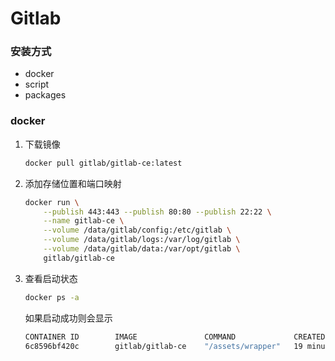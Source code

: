 # Gitlab

### 安装方式

- docker
- script
- packages

### docker

1. 下载镜像

   ```bash
   docker pull gitlab/gitlab-ce:latest
   ```

   

2. 添加存储位置和端口映射

   ```bash
   docker run \
       --publish 443:443 --publish 80:80 --publish 22:22 \
       --name gitlab-ce \
       --volume /data/gitlab/config:/etc/gitlab \
       --volume /data/gitlab/logs:/var/log/gitlab \
       --volume /data/gitlab/data:/var/opt/gitlab \
       gitlab/gitlab-ce
   ```

   

3. 查看启动状态

   ```bash
   docker ps -a
   ```

   如果启动成功则会显示

   ```bash
   CONTAINER ID        IMAGE               COMMAND             CREATED             STATUS                    PORTS                                                                  NAMES
   6c8596bf420c        gitlab/gitlab-ce    "/assets/wrapper"   19 minutes ago      Up 19 minutes (healthy)   0.0.0.0:20022->22/tcp, 0.0.0.0:20080->80/tcp, 0.0.0.0:20443->443/tcp   gitlab-ce
   ```

   


